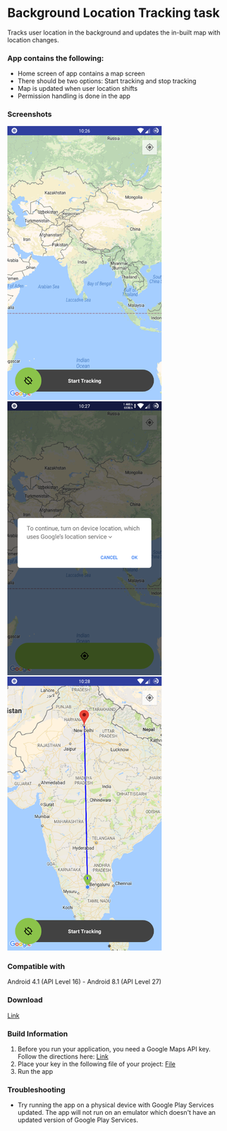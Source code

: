 # Background Location Tracking task

Tracks user location in the background and updates the in-built map with location changes.

### App contains the following:

* Home screen of app contains a map screen
* There should be two options: Start tracking and stop tracking
* Map is updated when user location shifts
* Permission handling is done in the app

### Screenshots

<img src="https://raw.githubusercontent.com/joydeepsaha05/software-engineer-mobile/master/Location-Tracker/screenshots/Screenshot_Location_Tracker_20180425-222647.png" width="350">
<img src="https://raw.githubusercontent.com/joydeepsaha05/software-engineer-mobile/master/Location-Tracker/screenshots/Screenshot_Google_Play_services_20180425-222701.png" width="350">
<img src="https://raw.githubusercontent.com/joydeepsaha05/software-engineer-mobile/master/Location-Tracker/screenshots/Screenshot_Location_Tracker_20180425-222805.png" width="350">

### Compatible with
Android 4.1 (API Level 16) - Android 8.1 (API Level 27)

### Download
[Link](https://github.com/joydeepsaha05/software-engineer-mobile/blob/master/LocationTracker.apk?raw=true)

### Build Information
1. Before you run your application, you need a Google Maps API key. Follow the directions here: [Link](https://developers.google.com/maps/documentation/android/start#get-key)
2. Place your key in the following file of your project: [File](https://github.com/joydeepsaha05/software-engineer-mobile/blob/master/Location-Tracker/app/src/debug/res/values/google_maps_api.xml)
3. Run the app

### Troubleshooting
* Try running the app on a physical device with Google Play Services updated. The app will not run on an emulator which doesn't have an updated version of Google Play Services.
